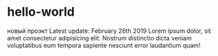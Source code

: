 # hello-world
новый проэкт
Latest update: February 26th 2019 Lorem ipsum dolor, sit amet consectetur adipisicing elit. Nostrum distinctio dicta veniam voluptatibus eum tempora sapiente nesciunt error laudantium quam! 
